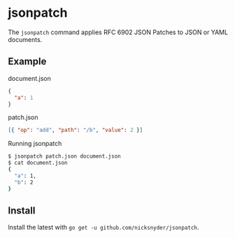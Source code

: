 # jsonpatch

The `jsonpatch` command applies RFC 6902 JSON Patches to JSON or YAML documents.

## Example

document.json

```json
{
  "a": 1
}
```

patch.json

```json
[{ "op": "add", "path": "/b", "value": 2 }]
```

Running jsonpatch

```sh
$ jsonpatch patch.json document.json
$ cat document.json
{
  "a": 1,
  "b": 2
}
```

## Install

Install the latest with `go get -u github.com/nicksnyder/jsonpatch`.
